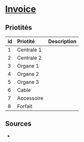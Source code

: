 # [Invoice](readme.md)

## Priotités

| id | Priotité | Description |
| :-- | :-- | :--  |
| 1 | Centrale 1 | |
| 2 | Centrale 2 | |
| 3 | Organe 1 |  |
| 4 | Organe 2 |  |
| 5 | Organe 3 |  |
| 6 | Cable |  |
| 7 | Accessoire | |
| 8 | Forfait  | |

 

## Sources

* []()
